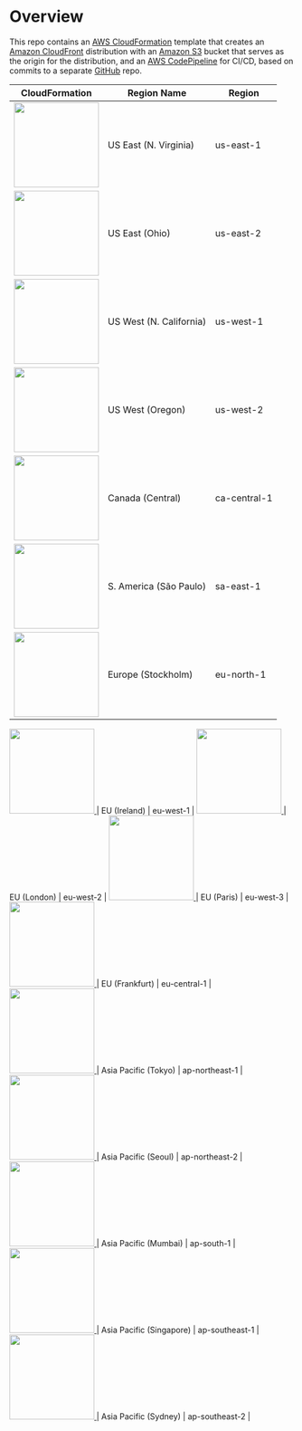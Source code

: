 # Overview

This repo contains an [AWS CloudFormation](https://aws.amazon.com/cloudformation/) template that creates an [Amazon CloudFront](https://aws.amazon.com/cloudfront/) distribution with an [Amazon S3](https://aws.amazon.com/s3/) bucket that serves as the origin for the distribution, and an [AWS CodePipeline](https://aws.amazon.com/codepipeline/) for CI/CD, based on commits to a separate [GitHub](https://github.com) repo.


| CloudFormation | Region Name | Region
:---: | ------------ | -------------
[<img src="https://s3.amazonaws.com/cloudformation-examples/cloudformation-launch-stack.png" width="150"> ][us-east-1-cloudfront] | US East (N. Virginia) | us-east-1 |
[<img src="https://s3.amazonaws.com/cloudformation-examples/cloudformation-launch-stack.png" width="150"> ][us-east-2-cloudfront] | US East (Ohio) | us-east-2 |
[<img src="https://s3.amazonaws.com/cloudformation-examples/cloudformation-launch-stack.png" width="150"> ][us-west-1-cloudfront] | US West (N. California) | us-west-1 |
[<img src="https://s3.amazonaws.com/cloudformation-examples/cloudformation-launch-stack.png" width="150"> ][us-west-2-cloudfront] | US West (Oregon) | us-west-2 |
[<img src="https://s3.amazonaws.com/cloudformation-examples/cloudformation-launch-stack.png" width="150"> ][ca-central-1-cloudfront] | Canada (Central) | ca-central-1 |
[<img src="https://s3.amazonaws.com/cloudformation-examples/cloudformation-launch-stack.png" width="150"> ][sa-east-1-cloudfront] | S. America (São Paulo) | sa-east-1 |
[<img src="https://s3.amazonaws.com/cloudformation-examples/cloudformation-launch-stack.png" width="150"> ][eu-north-1-cloudfront] | Europe (Stockholm) | eu-north-1 |

[<img src="https://s3.amazonaws.com/cloudformation-examples/cloudformation-launch-stack.png" width="150"> ][eu-west-1-cloudfront] | EU (Ireland) | eu-west-1 |
[<img src="https://s3.amazonaws.com/cloudformation-examples/cloudformation-launch-stack.png" width="150"> ][eu-west-2-cloudfront] | EU (London) | eu-west-2 |
[<img src="https://s3.amazonaws.com/cloudformation-examples/cloudformation-launch-stack.png" width="150"> ][eu-west-3-cloudfront] | EU (Paris) | eu-west-3 |
[<img src="https://s3.amazonaws.com/cloudformation-examples/cloudformation-launch-stack.png" width="150"> ][eu-central-1-cloudfront] | EU (Frankfurt) | eu-central-1 |
[<img src="https://s3.amazonaws.com/cloudformation-examples/cloudformation-launch-stack.png" width="150"> ][ap-northeast-1-cloudfront] | Asia Pacific (Tokyo) | ap-northeast-1 |
[<img src="https://s3.amazonaws.com/cloudformation-examples/cloudformation-launch-stack.png" width="150"> ][ap-northeast-2-cloudfront] | Asia Pacific (Seoul) | ap-northeast-2 |
[<img src="https://s3.amazonaws.com/cloudformation-examples/cloudformation-launch-stack.png" width="150"> ][ap-south-1-cloudfront] | Asia Pacific (Mumbai) | ap-south-1 |
[<img src="https://s3.amazonaws.com/cloudformation-examples/cloudformation-launch-stack.png" width="150"> ][ap-southeast-1-cloudfront] | Asia Pacific (Singapore) | ap-southeast-1 |
[<img src="https://s3.amazonaws.com/cloudformation-examples/cloudformation-launch-stack.png" width="150"> ][ap-southeast-2-cloudfront] | Asia Pacific (Sydney) | ap-southeast-2 |


[us-east-1-cloudfront]: https://console.aws.amazon.com/cloudformation/home?region=us-east-1#/stacks/create/review?templateURL=https://s3.amazonaws.com/awslabs-startup-kit-templates-deploy-v5/cloudfront-cicd.cfn.yml

[us-east-2-cloudfront]: https://console.aws.amazon.com/cloudformation/home?region=us-east-2#/stacks/create/review?templateURL=https://s3.amazonaws.com/awslabs-startup-kit-templates-deploy-v5/cloudfront-cicd.cfn.yml

[us-west-1-cloudfront]: https://console.aws.amazon.com/cloudformation/home?region=us-west-1#/stacks/create/review?templateURL=https://s3.amazonaws.com/awslabs-startup-kit-templates-deploy-v5/cloudfront-cicd.cfn.yml

[us-west-2-cloudfront]: https://console.aws.amazon.com/cloudformation/home?region=us-west-2#/stacks/create/review?templateURL=https://s3.amazonaws.com/awslabs-startup-kit-templates-deploy-v5/cloudfront-cicd.cfn.yml

[ca-central-1-cloudfront]: https://console.aws.amazon.com/cloudformation/home?region=ca-central-1#/stacks/create/review?templateURL=https://s3.amazonaws.com/awslabs-startup-kit-templates-deploy-v5/cloudfront-cicd.cfn.yml

[sa-east-1-cloudfront]: https://console.aws.amazon.com/cloudformation/home?region=sa-east-1#/stacks/create/review?templateURL=https://s3.amazonaws.com/awslabs-startup-kit-templates-deploy-v5/cloudfront-cicd.cfn.yml

[eu-north-1-cloudfront]: https://console.aws.amazon.com/cloudformation/home?region=eu-north-1#/stacks/create/review?templateURL=https://s3.amazonaws.com/awslabs-startup-kit-templates-deploy-v5/cloudfront-cicd.cfn.yml

[eu-west-1-cloudfront]: https://console.aws.amazon.com/cloudformation/home?region=eu-west-1#/stacks/create/review?templateURL=https://s3.amazonaws.com/awslabs-startup-kit-templates-deploy-v5/cloudfront-cicd.cfn.yml

[eu-west-2-cloudfront]: https://console.aws.amazon.com/cloudformation/home?region=eu-west-2#/stacks/create/review?templateURL=https://s3.amazonaws.com/awslabs-startup-kit-templates-deploy-v5/cloudfront-cicd.cfn.yml

[eu-west-3-cloudfront]: https://console.aws.amazon.com/cloudformation/home?region=eu-west-3#/stacks/create/review?templateURL=https://s3.amazonaws.com/awslabs-startup-kit-templates-deploy-v5/cloudfront-cicd.cfn.yml

[eu-central-1-cloudfront]: https://console.aws.amazon.com/cloudformation/home?region=eu-central-1#/stacks/create/review?templateURL=https://s3.amazonaws.com/awslabs-startup-kit-templates-deploy-v5/cloudfront-cicd.cfn.yml

[ap-northeast-1-cloudfront]: https://console.aws.amazon.com/cloudformation/home?region=ap-northeast-1#/stacks/create/review?templateURL=https://s3.amazonaws.com/awslabs-startup-kit-templates-deploy-v5/cloudfront-cicd.cfn.yml

[ap-northeast-2-cloudfront]: https://console.aws.amazon.com/cloudformation/home?region=ap-northeast-2#/stacks/create/review?templateURL=https://s3.amazonaws.com/awslabs-startup-kit-templates-deploy-v5/cloudfront-cicd.cfn.yml

[ap-south-1-cloudfront]: https://console.aws.amazon.com/cloudformation/home?region=ap-south-1#/stacks/create/review?templateURL=https://s3.amazonaws.com/awslabs-startup-kit-templates-deploy-v5/cloudfront-cicd.cfn.yml

[ap-southeast-1-cloudfront]: https://console.aws.amazon.com/cloudformation/home?region=ap-southeast-1#/stacks/create/review?templateURL=https://s3.amazonaws.com/awslabs-startup-kit-templates-deploy-v5/cloudfront-cicd.cfn.yml

[ap-southeast-2-cloudfront]: https://console.aws.amazon.com/cloudformation/home?region=ap-southeast-2#/stacks/create/review?templateURL=https://s3.amazonaws.com/awslabs-startup-kit-templates-deploy-v5/cloudfront-cicd.cfn.yml


